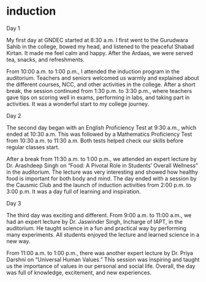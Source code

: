 # induction

Day 1 

My first day at GNDEC started at 8:30 a.m. I first went to the Gurudwara Sahib in the college, bowed my head, and listened to the peaceful Shabad Kirtan. It made me feel calm and happy. After the Ardaas, we were served tea, snacks, and refreshments.

From 10:00 a.m. to 1:00 p.m., I attended the induction program in the auditorium. Teachers and seniors welcomed us warmly and explained about the different courses, NCC, and other activities in the college. After a short break, the session continued from 1:30 p.m. to 3:30 p.m., where teachers gave tips on scoring well in exams, performing in labs, and taking part in activities. It was a wonderful start to my college journey.

Day 2 

The second day began with an English Proficiency Test at 9:30 a.m., which ended at 10:30 a.m. This was followed by a Mathematics Proficiency Test from 10:30 a.m. to 11:30 a.m. Both tests helped check our skills before regular classes start.

After a break from 11:30 a.m. to 1:00 p.m., we attended an expert lecture by Dr. Arashdeep Singh on “Food: A Pivotal Role in Students’ Overall Wellness” in the auditorium. The lecture was very interesting and showed how healthy food is important for both body and mind. The day ended with a session by the Causmic Club and the launch of induction activities from 2:00 p.m. to 3:00 p.m. It was a day full of learning and inspiration.

Day 3 

The third day was exciting and different. From 9:00 a.m. to 11:00 a.m., we had an expert lecture by Dr. Jaswinder Singh, Incharge of IAPT, in the auditorium. He taught science in a fun and practical way by performing many experiments. All students enjoyed the lecture and learned science in a new way.

From 11:00 a.m. to 1:00 p.m., there was another expert lecture by Dr. Priya Darshni on “Universal Human Values.” This session was inspiring and taught us the importance of values in our personal and social life. Overall, the day was full of knowledge, excitement, and new experiences.
